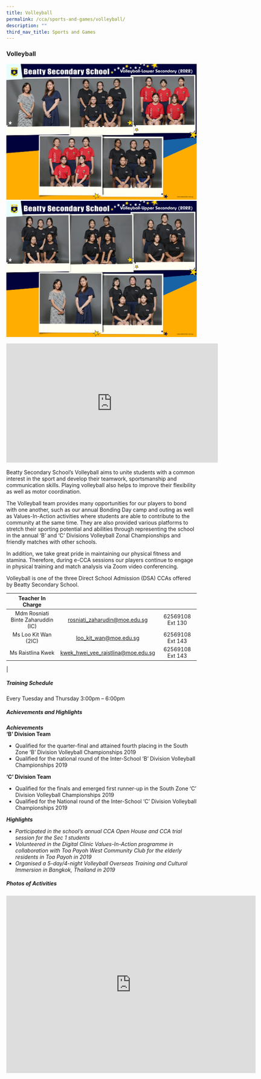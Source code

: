 ```yaml
---
title: Volleyball
permalink: /cca/sports-and-games/volleyball/
description: ""
third_nav_title: Sports and Games
---
```

### **Volleyball**
![Volleyball Lower Secondary](/images/CCA%202022/volleyball-lower-secondary.png)
<br>
![Volleyball Upper Secondary](/images/CCA%202022/volleyball-upper-secondary.png)

<iframe allowfullscreen="" allow="accelerometer; autoplay; clipboard-write; encrypted-media; gyroscope; picture-in-picture" frameborder="0" title="Beatty Secondary School - Volleyball" src="https://www.youtube.com/embed/9iZE2rYRlPA" height="315" width="560"></iframe>

Beatty Secondary School’s Volleyball aims to unite students with a common interest in the sport and develop their teamwork, sportsmanship and communication skills. Playing volleyball also helps to improve their flexibility as well as motor coordination.  
  
The Volleyball team provides many opportunities for our players to bond with one another, such as our annual Bonding Day camp and outing as well as Values-In-Action activities where students are able to contribute to the community at the same time. They are also provided various platforms to stretch their sporting potential and abilities through representing the school in the annual ‘B’ and ‘C’ Divisions Volleyball Zonal Championships and friendly matches with other schools.  
  
In addition, we take great pride in maintaining our physical fitness and stamina. Therefore, during e-CCA sessions our players continue to engage in physical training and match analysis via Zoom video conferencing.  
  
Volleyball is one of the three Direct School Admission (DSA) CCAs offered by Beatty Secondary School.

| Teacher In Charge |  |  |
|:---:|:---:|:---:|
| Mdm Rosniati Binte Zaharuddin (IC) | [rosniati_zaharudin@moe.edu.sg](mailto:rosniati_zaharudin@moe.edu.sg) | 62569108 Ext 130 |
| Ms Loo Kit Wan (2IC) | [loo_kit_wan@moe.edu.sg](mailto:loo_kit_wan@moe.edu.sg) | 62569108 Ext 143 |
| Ms Raistlina Kwek | [kwek_hwei_yee_raistlina@moe.edu.sg](mailto:kwek_hwei_yee_raistlina@moe.edu.sg) | 62569108 Ext 143 |
|

##### **Training Schedule**
Every Tuesday and Thursday 3:00pm – 6:00pm

##### **Achievements and Highlights**
_**Achievements**_<br>
**‘B’ Division Team**<br>
*   Qualified for the quarter-final and attained fourth placing in the South Zone ‘B’ Division Volleyball Championships 2019
*   Qualified for the national round of the Inter-School ‘B’ Division Volleyball Championships 2019

**‘C’ Division Team**<br>
*   Qualified for the finals and emerged first runner-up in the South Zone ‘C’ Division Volleyball Championships 2019
*   Qualified for the National round of the Inter-School ‘C’ Division Volleyball Championships 2019

**_Highlights_**<br>
*   _Participated in the school’s annual CCA Open House and CCA trial session for the Sec 1 students_
*   _Volunteered in the Digital Clinic Values-In-Action programme in collaboration with Toa Payoh West Community Club for the elderly residents in Toa Payoh in 2019_
*   _Organised a 5-day/4-night Volleyball Overseas Training and Cultural Immersion in Bangkok, Thailand in 2019_

##### **Photos of Activities**

<iframe allowfullscreen="true" height="469" width="660" frameborder="0" src="https://docs.google.com/presentation/d/e/2PACX-1vQs7iDbTDlHCB-3cd9meBXhGi6jnEZo6lJVRVDBxOeWIBDJHzLizE2TEP3FCQuFIE3dXLr09R1nooB7/embed?start=false&amp;loop=false&amp;delayms=3000"></iframe>
